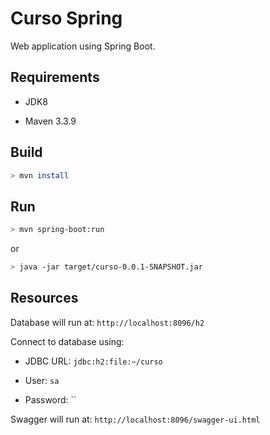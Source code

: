 # Curso Spring

Web application using Spring Boot.

## Requirements

- JDK8

- Maven 3.3.9

## Build

```bash
> mvn install
```

## Run

```bash
> mvn spring-boot:run
```

or

```bash
> java -jar target/curso-0.0.1-SNAPSHOT.jar
```

## Resources

Database will run at: `http://localhost:8096/h2`

Connect to database using:

- JDBC URL: `jdbc:h2:file:~/curso`

- User: `sa`

- Password: ``

Swagger will run at: `http://localhost:8096/swagger-ui.html`
